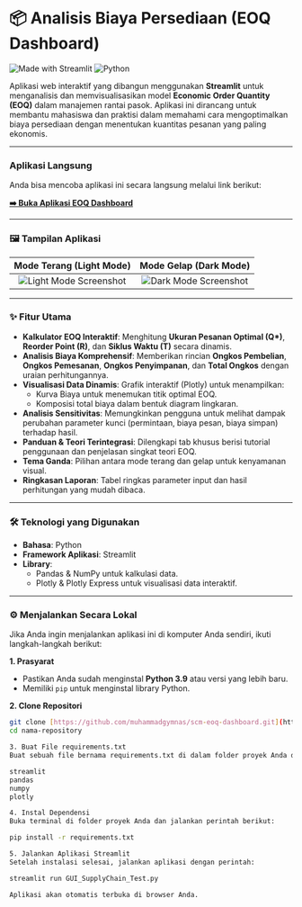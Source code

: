 # 📦 Analisis Biaya Persediaan (EOQ Dashboard)

![Made with Streamlit](https://img.shields.io/badge/Made%20with-Streamlit-FF4B4B?style=for-the-badge&logo=streamlit)
![Python](https://img.shields.io/badge/Python-3.9%2B-3776AB?style=for-the-badge&logo=python)

Aplikasi web interaktif yang dibangun menggunakan **Streamlit** untuk menganalisis dan memvisualisasikan model **Economic Order Quantity (EOQ)** dalam manajemen rantai pasok. Aplikasi ini dirancang untuk membantu mahasiswa dan praktisi dalam memahami cara mengoptimalkan biaya persediaan dengan menentukan kuantitas pesanan yang paling ekonomis.

---

### Aplikasi Langsung

Anda bisa mencoba aplikasi ini secara langsung melalui link berikut:

**[➡️ Buka Aplikasi EOQ Dashboard]([https://your-app-link.streamlit.app/](https://scm-eoq-dashboard.streamlit.app/))**

---

### 🖼️ Tampilan Aplikasi

| Mode Terang (Light Mode) | Mode Gelap (Dark Mode) |
| :---: | :---: |
| ![Light Mode Screenshot]([https://i.imgur.com/link-gambar-light-mode.png](https://ibb.co/ynLjMhtK)) | ![Dark Mode Screenshot]([https://i.imgur.com/link-gambar-dark-mode.png](https://ibb.co/fd0vLVC5)) |

---

### ✨ Fitur Utama

-   **Kalkulator EOQ Interaktif**: Menghitung **Ukuran Pesanan Optimal (Q\*)**, **Reorder Point (R)**, dan **Siklus Waktu (T)** secara dinamis.
-   **Analisis Biaya Komprehensif**: Memberikan rincian **Ongkos Pembelian**, **Ongkos Pemesanan**, **Ongkos Penyimpanan**, dan **Total Ongkos** dengan uraian perhitungannya.
-   **Visualisasi Data Dinamis**: Grafik interaktif (Plotly) untuk menampilkan:
    -   Kurva Biaya untuk menemukan titik optimal EOQ.
    -   Komposisi total biaya dalam bentuk diagram lingkaran.
-   **Analisis Sensitivitas**: Memungkinkan pengguna untuk melihat dampak perubahan parameter kunci (permintaan, biaya pesan, biaya simpan) terhadap hasil.
-   **Panduan & Teori Terintegrasi**: Dilengkapi tab khusus berisi tutorial penggunaan dan penjelasan singkat teori EOQ.
-   **Tema Ganda**: Pilihan antara mode terang dan gelap untuk kenyamanan visual.
-   **Ringkasan Laporan**: Tabel ringkas parameter input dan hasil perhitungan yang mudah dibaca.

---

### 🛠️ Teknologi yang Digunakan

-   **Bahasa**: Python
-   **Framework Aplikasi**: Streamlit
-   **Library**:
    -   Pandas & NumPy untuk kalkulasi data.
    -   Plotly & Plotly Express untuk visualisasi data interaktif.

---

### ⚙️ Menjalankan Secara Lokal

Jika Anda ingin menjalankan aplikasi ini di komputer Anda sendiri, ikuti langkah-langkah berikut:

**1. Prasyarat**
-   Pastikan Anda sudah menginstal **Python 3.9** atau versi yang lebih baru.
-   Memiliki `pip` untuk menginstal library Python.

**2. Clone Repositori**
```bash
git clone [https://github.com/muhammadgymnas/scm-eoq-dashboard.git](https://github.com/muhammadgymnas/scm-eoq-dashboard.git)
cd nama-repository

3. Buat File requirements.txt
Buat sebuah file bernama requirements.txt di dalam folder proyek Anda dan isi dengan library berikut:

streamlit
pandas
numpy
plotly

4. Instal Dependensi
Buka terminal di folder proyek Anda dan jalankan perintah berikut:

pip install -r requirements.txt

5. Jalankan Aplikasi Streamlit
Setelah instalasi selesai, jalankan aplikasi dengan perintah:

streamlit run GUI_SupplyChain_Test.py

Aplikasi akan otomatis terbuka di browser Anda.
